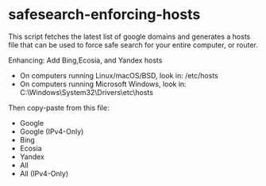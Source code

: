 # safesearch-enforcing-hosts
This script fetches the latest list of google domains and generates a hosts file
that can be used to force safe search for your entire computer, or router.

Enhancing: Add Bing,Ecosia, and Yandex hosts

- On computers running Linux/macOS/BSD, look in: /etc/hosts
- On computers running Microsoft Windows, look in: C:\Windows\System32\Drivers\etc\hosts

Then copy-paste from this file:

- Google
- Google (IPv4-Only)
- Bing
- Ecosia
- Yandex
- All
- All (IPv4-Only)

